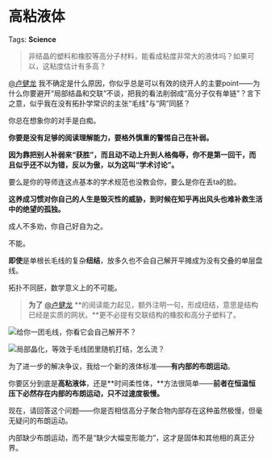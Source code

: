 # 高粘液体

Tags: **Science**

> 非结晶的塑料和橡胶等高分子材料，能看成粘度非常大的液体吗？如果可以，这粘度估计有多高？



[@卢健龙](https://www.zhihu.com/people/debab8157532db76e9c0a7020f2a3eb8) 我不确定是什么原因，你似乎总是可以有效的绕开人的主要point——为什么你要避开“局部结晶和交联”不谈，把我的看法削弱成“高分子仅有单链”？言下之意，似乎我在没有拓扑学常识的主张“毛线”与“网”同胚？

你总在想象你的对手是白痴。

**你要是没有足够的阅读理解能力，要格外慎重的警惕自己在补弱。**

**因为靠把别人补弱来“获胜”，而且动不动上升到人格侮辱，你不是第一回干，而且似乎还不以为错，反以为傲，以为这叫“学术讨论”。**

要么是你的导师连这点基本的学术规范也没教会你，要么是你在丢ta的脸。

**这养成习惯对你自己的人生是毁灭性的威胁，到时候在知乎再出风头也难补救生活中的绝望的孤独。**

成人不多劝，你自己好自为之。

不能。

**即使**是单根长毛线的复杂**纽结**，放多久也不会自己解开平摊成为没有交叠的单层盘线。

拓扑不同胚，数学意义上的不可能。


> **为了** [@卢健龙](https://www.zhihu.com/people/debab8157532db76e9c0a7020f2a3eb8) **的阅读能力起见，额外注明一句，形成纽结，意思是结构已经是实质的网状。**更不必提有交联结构的橡胶和高分子塑料了。

![](https://pic1.zhimg.com/50/v2-185c4f7f24b688e5945293d494ea3c36_720w.jpg?source=1940ef5c)给你一团毛线，你看它会自己解开不？

![](https://pic3.zhimg.com/50/v2-c3242f59050b486c19d1914f0839b2c4_720w.jpg?source=1940ef5c)局部晶化，等效于毛线团里随机打结，怎么流？

为了进一步的解决争议，我给一个新的液体标准——**有内部的布朗运动**。

你要区分到底是**高粘液体**，还是**时间柔性体，**方法很简单——**前者在恒温恒压下必然存在内部的布朗运动，只不过速度极慢。**

现在，请回答这个问题——你是否相信高分子聚合物内部存在这种虽然极慢，但毫无疑问的布朗运动。

内部缺少布朗运动，而不是“缺少大幅变形能力”，这才是固体和其他相的真正分界。



